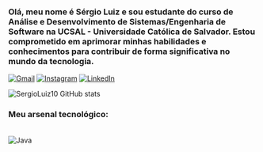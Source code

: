 ### Olá, meu nome é Sérgio Luiz e sou estudante do curso de Análise e Desenvolvimento de Sistemas/Engenharia de Software na UCSAL - Universidade Católica de Salvador. Estou comprometido em aprimorar minhas habilidades e conhecimentos para contribuir de forma significativa no mundo da tecnologia.
[![Gmail](https://img.shields.io/badge/Gmail-D14836?style=for-the-badge&logo=gmail&logoColor=white)](https://mail.google.com/mail/u/0/?tab=rm&ogbl#inbox)
[![Instagram](https://img.shields.io/badge/Instagram-E4405F?style=for-the-badge&logo=instagram&logoColor=white)](https://www.instagram.com/serjo.__/)
[![LinkedIn](https://img.shields.io/badge/LinkedIn-0077B5?style=for-the-badge&logo=linkedin&logoColor=white)](https://www.linkedin.com/in/sergio-luiz-02a314287/)


![SergioLuiz10 GitHub stats](https://github-readme-stats.vercel.app/api?username=SergioLuiz10&show_icons=true&theme=gruvbox)


### Meu arsenal tecnológico:
<div style="display:inline_block"><br/>
    <img align="center" alt="Java "src="https://img.shields.io/badge/Java-ED8B00?style=for-the-badge&logo=openjdk&logoColor=white"/>
</div>
